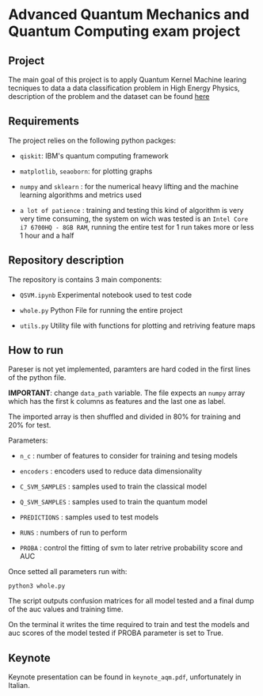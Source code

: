 # Advanced Quantum Mechanics and Quantum Computing exam project


## Project
The main goal of this project is to apply Quantum Kernel Machine learing tecniques to data a data classification problem in High Energy Physics, description of the problem and the dataset can be found [here](https://qml-hep.github.io/qml_web/)

## Requirements
The project relies on the following python packges: 

- `qiskit`: IBM's quantum computing framework

- `matplotlib`, `seaoborn`: for plotting graphs

- `numpy` and `sklearn` : for the numerical heavy lifting and the machine learning algorithms and metrics used

- `a lot of patience` : training and testing this kind of algorithm is very very time consuming, the system on wich was tested is an `Intel Core i7 6700HQ - 8GB RAM`, running the entire test for 1 run takes more or less 1 hour and a half



## Repository description
The repository is contains 3 main components:

- `QSVM.ipynb` Experimental notebook used to test code

- `whole.py` Python File for running the entire project

- `utils.py` Utility file with functions for plotting and retriving feature maps

## How to run 

Pareser is not yet implemented, paramters are hard coded in the first lines of the python file.

**IMPORTANT**: change `data_path` variable. The file expects an `numpy` array which has the first k columns as features and the last one as label.

The imported array is then shuffled and divided in 80% for training and 20% for test.

Parameters:

- `n_c`            : number of features to consider for training and tesing models

- `encoders`       : encoders used to reduce data dimensionality

- `C_SVM_SAMPLES`  : samples used to train the classical model

- `Q_SVM_SAMPLES`  : samples used to train the quantum model

- `PREDICTIONS`    : samples used to test models

- `RUNS`           : numbers of run to perform

- `PROBA`          : control the fitting of svm to later retrive probability score and AUC

Once setted all parameters run with:

`python3 whole.py`

The script outputs confusion matrices for all model tested and a final dump of the auc values and training time. 

On the terminal it writes the time required to train and test the models and auc scores of the model tested if PROBA parameter is set to True.

## Keynote

Keynote presentation can be found in `keynote_aqm.pdf`, unfortunately in Italian. 






